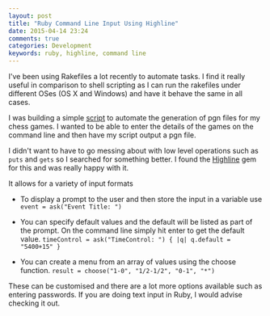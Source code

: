 ```yaml
---
layout: post
title: "Ruby Command Line Input Using Highline"
date: 2015-04-14 23:24
comments: true
categories: Development
keywords: ruby, highline, command line
---
```


I've been using Rakefiles a lot recently to automate tasks. I find it really useful in comparison to shell scripting as I can run the rakefiles under different OSes (OS X and Windows) and have it behave the same in all cases.

I was building a simple [script][] to automate the generation of pgn files for my chess games. I wanted to be able to enter the details of the games on the command line and then have my script output a pgn file. 

I didn't want to have to go messing about with low level operations such as `puts` and `gets` so I searched for something better. I found the [Highline][] gem for this and was really happy with it.

It allows for a variety of input formats

* To display a prompt to the user and then store the input in a variable use
    `event = ask("Event Title: ")`

* You can specify default values and the default will be listed as part of the prompt. On the command line simply hit enter to get the default value.
    `timeControl = ask("TimeControl: ") { |q| q.default = "5400+15" }`

* You can create a menu from an array of values using the choose function.
    `result = choose("1-0", "1/2-1/2", "0-1", "*")`

These can be customised and there are a lot more options available such as entering passwords. If you are doing text input in Ruby, I would advise checking it out.

[script]: https://github.com/gerardcondon/pgn/blob/master/Rakefile
[Highline]: https://github.com/JEG2/highline